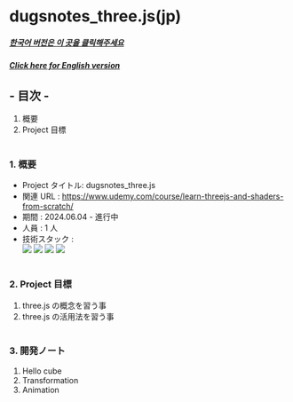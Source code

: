 # dugsnotes_three.js(jp)

##### [한국어 버전은 이 곳을 클릭해주세요](README.md)

##### [Click here for English version](README_EN.md)

## - 目次 -

1. 概要
2. Project 目標
   </br>
   </br>

### 1. 概要

- Project タイトル: dugsnotes_three.js
- 関連 URL : https://www.udemy.com/course/learn-threejs-and-shaders-from-scratch/
- 期間 : 2024.06.04 - 進行中
- 人員 : 1 人
- 技術スタック : </br>
  <img src="https://img.shields.io/badge/html-E34F26?style=for-the-badge&logo=html5&logoColor=white">
  <img src="https://img.shields.io/badge/css-1572B6?style=for-the-badge&logo=css3&logoColor=white">
  <img src="https://img.shields.io/badge/javascript-F7DF1E?style=for-the-badge&logo=javascript&logoColor=white">
  <img src="https://img.shields.io/badge/three.js-000000?style=for-the-badge&logo=three.js&logoColor=white">
  </br>
  </br>

### 2. Project 目標

1. three.js の概念を習う事
2. three.js の活用法を習う事
   </br>
   </br>

### 3. 開発ノート

1. Hello cube
2. Transformation
3. Animation
